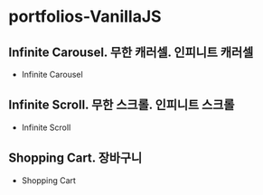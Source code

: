 # portfolios-VanillaJS
## Infinite Carousel. 무한 캐러셀. 인피니트 캐러셀
- Infinite Carousel

## Infinite Scroll. 무한 스크롤. 인피니트 스크롤
- Infinite Scroll

## Shopping Cart. 장바구니
- Shopping Cart


